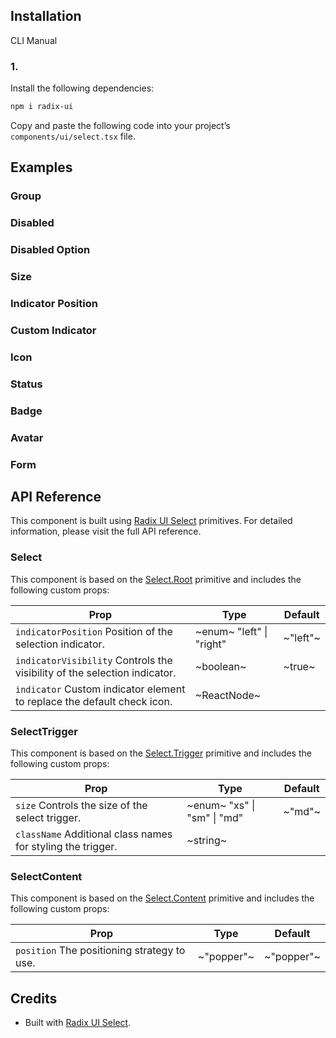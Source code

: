 ## Installation

CLI
Manual

### 1.

Install the following dependencies:

```bash
npm i radix-ui
```

Copy and paste the following code into your project’s `components/ui/select.tsx` file.

## Examples

### Group

### Disabled

### Disabled Option

### Size

### Indicator Position

### Custom Indicator

### Icon

### Status

### Badge

### Avatar

### Form

## API Reference

This component is built using [Radix UI Select](https://www.radix-ui.com/primitives/docs/components/select) primitives. For detailed information, please visit the full API reference.

### Select

This component is based on the [Select.Root](https://www.radix-ui.com/primitives/docs/components/select#root) primitive and includes the following custom props:

| **Prop**                                                                  | **Type**                 | **Default** |
| ------------------------------------------------------------------------- | ------------------------ | ----------- |
| `indicatorPosition` Position of the selection indicator.                  | ~enum~ "left" \| "right" | ~"left"~    |
| `indicatorVisibility` Controls the visibility of the selection indicator. | ~boolean~                | ~true~      |
| `indicator` Custom indicator element to replace the default check icon.   | ~ReactNode~              |             |

### SelectTrigger

This component is based on the [Select.Trigger](https://www.radix-ui.com/primitives/docs/components/select#trigger) primitive and includes the following custom props:

| **Prop**                                                    | **Type**                    | **Default** |
| ----------------------------------------------------------- | --------------------------- | ----------- |
| `size` Controls the size of the select trigger.             | ~enum~ "xs" \| "sm" \| "md" | ~"md"~      |
| `className` Additional class names for styling the trigger. | ~string~                    |             |

### SelectContent

This component is based on the [Select.Content](https://www.radix-ui.com/primitives/docs/components/select#content) primitive and includes the following custom props:

| **Prop**                                    | **Type**   | **Default** |
| ------------------------------------------- | ---------- | ----------- |
| `position` The positioning strategy to use. | ~"popper"~ | ~"popper"~  |

## Credits

- Built with [Radix UI Select](https://www.radix-ui.com/primitives/docs/components/select).
